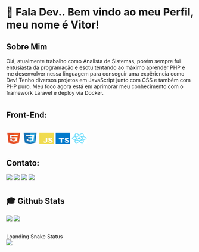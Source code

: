 
# 👋  Fala Dev.. Bem vindo ao meu Perfil, meu nome é Vitor!

<h2> Sobre Mim </h2>

<div>
  <p>Olá, atualmente trabalho como Analista de Sistemas, porém sempre fui entusiasta da programação e esotu tentando ao máximo aprender PHP e me desenvolver nessa linguagem
    para conseguir uma expêriencia como Dev! Tenho diversos projetos em JavaScript junto com CSS e também com PHP puro. Meu foco agora está em aprimorar meu conhecimento com o 
    framework Laravel e deploy via Docker. </p>
</div>

#
<h2> Front-End: </h2>
<div style="display: inline_block"><br>
  <img align="center" alt="Vitor-HTML" height="30" width="40" src="https://raw.githubusercontent.com/devicons/devicon/master/icons/html5/html5-original.svg">
  <img align="center" alt="Vitor-CSS" height="30" width="40" src="https://raw.githubusercontent.com/devicons/devicon/master/icons/css3/css3-original.svg">
    <img align="center" alt="Vitor-Js" height="30" width="40" src="https://raw.githubusercontent.com/devicons/devicon/master/icons/javascript/javascript-plain.svg">
  <img align="center" alt="Vitor-Php" height="30" width="40" src="https://raw.githubusercontent.com/devicons/devicon/master/icons/typescript/typescript-plain.svg">
  <img align="center" alt="Timo-React" height="30" width="40" src="https://raw.githubusercontent.com/devicons/devicon/master/icons/react/react-original.svg">
</div>


#
<h2> Contato: </h2>
<div>
  <a href="https://www.linkedin.com/in/vitor-augusto-santos-203596202/" target="_blank"><img src="https://img.shields.io/badge/-LinkedIn-%230077B5?style=for-the-badge&logo=linkedin&logoColor=white"></a> 
  <a href = "mailto:vaugusto.pereira17@gmail.com"><img src="https://img.shields.io/badge/-Gmail-%23333?style=for-the-badge&logo=gmail&logoColor=white" target="_blank"></a>
  <a href="#" target="_blank"><img src="https://img.shields.io/badge/Discord-7289DA?style=for-the-badge&logo=discord&logoColor=white"></a>
  <a href="https://www.instagram.com/v1timm/" target="_blank"><img src="https://img.shields.io/badge/-Instagram-%23E4405F?style=for-the-badge&logo=instagram&logoColor=white"></a>
</div>

 #
 ## :mortar_board: Github Stats
<div>
  <a href="https://github.com/LongSlever"></a>
   <img height="180em" src="https://github-readme-stats.vercel.app/api?username=LongSlever&show_icons=true&theme=dracula"/>
  <img height="180em" src="https://github-readme-stats.vercel.app/api/top-langs/?username=LongSlever&layout=compact&langs_count=7&theme=dracula"/>
</div>


##
<div>
Loanding Snake Status
</div>
<div>
  <picture align="center">    
    <img src="https://github.com/LongSlever/LongSlever/blob/main/snake-svg.svg">
  </picture>
</div>
